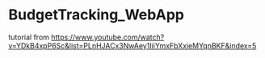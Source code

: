 # BudgetTracking_WebApp

tutorial from https://www.youtube.com/watch?v=YDkB4xpP6Sc&list=PLnHJACx3NwAey1IiiYmxFbXxieMYqnBKF&index=5
